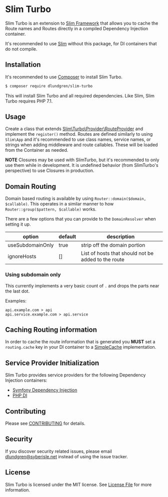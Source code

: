 # Slim Turbo

Slim Turbo is an extension to [Slim Framework](https://github.com/slimphp/Slim) that allows you to cache the Route
names and Routes directly in a compiled Dependency Injection container.

It's recommended to use [Slim](https://github.com/slimphp/Slim) without this package, for DI containers that do not compile.

## Installation

It's recommended to use [Composer](https://getcomposer.org) to install Slim Turbo.

```bash
$ composer require dlundgren/slim-turbo
```

This will install Slim Turbo and all required dependencies. Like Slim, Slim Turbo requires PHP 7.1.

## Usage

Create a class that extends [Slim\Turbo\Provider\RouteProvider](src/Provider/RouteProvider.php) and implement
the `register()` method. Routes are defined similarly to using `Slim\App` and it's recommended to use class names,
service names, or strings when adding middleware and route callables. These will be loaded from the Container as
needed.
 
**NOTE** Closures may be used with SlimTurbo, but it's recommended to only use them while in development. It is
undefined behavior (from SlimTurbo's perspective) to use Closures in production.

## Domain Routing

Domain based routing is available by using `Router::domain($domain, $callable)`. This operates in a similar manner to
how `Router::group($pattern, $callable)` works.

There are a few options that you can provide to the `DomainResolver` when setting it up.

| option           | default | description |
| ---------------- | ------- | ----------- |
| useSubdomainOnly | true    | strip off the domain portion |
| ignoreHosts      | []      | List of hosts that should not be added to the route |

### Using subdomain only

This currently implements a very basic count of `.` and drops the parts near the last dot.

Examples:
```
api.example.com > api
api.service.example.com > api.service
```

## Caching Routing information

In order to cache the route information that is generated you **MUST** set a `routing.cache` key in your DI
container to a [SimpleCache](https://packagist.org/providers/psr/simple-cache-implementation) implementation. 

## Service Provider Initialization

Slim Turbo provides service providers for the following Dependency Injection containers:

- [Symfony Dependency Injection](examples/symfony/index.php)
- [PHP DI](examples/php-di/index.php)

## Contributing

Please see [CONTRIBUTING](CONTRIBUTING.md) for details.

## Security

If you discover security related issues, please email dlundgren@syberisle.net instead of using the issue tracker.

## License

Slim Turbo is licensed under the MIT license. See [License File](LICENSE.md) for more information.